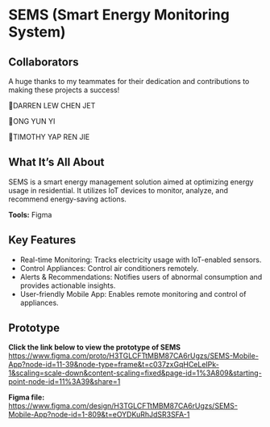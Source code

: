 # SEMS (Smart Energy Monitoring System)


## **Collaborators**
A huge thanks to my teammates for their dedication and contributions to making these projects a success! 


🌟DARREN LEW CHEN JET

🌟ONG YUN YI

🌟TIMOTHY YAP REN JIE


## **What It’s All About**

SEMS is a smart energy management solution aimed at optimizing energy usage in residential. It utilizes IoT devices to monitor, analyze, and recommend energy-saving actions.

**Tools:** Figma


## **Key Features**
- Real-time Monitoring: Tracks electricity usage with IoT-enabled sensors.
- Control Appliances: Control air conditioners remotely.
- Alerts & Recommendations: Notifies users of abnormal consumption and provides actionable insights.
- User-friendly Mobile App: Enables remote monitoring and control of appliances.

## **Prototype**
**Click the link below to view the prototype of SEMS**
https://www.figma.com/proto/H3TGLCFTtMBM87CA6rUgzs/SEMS-Mobile-App?node-id=11-39&node-type=frame&t=c037zxGqHCeLeIPk-1&scaling=scale-down&content-scaling=fixed&page-id=1%3A809&starting-point-node-id=11%3A39&share=1


**Figma file:** https://www.figma.com/design/H3TGLCFTtMBM87CA6rUgzs/SEMS-Mobile-App?node-id=1-809&t=eOYDKuRhJdSR3SFA-1 
